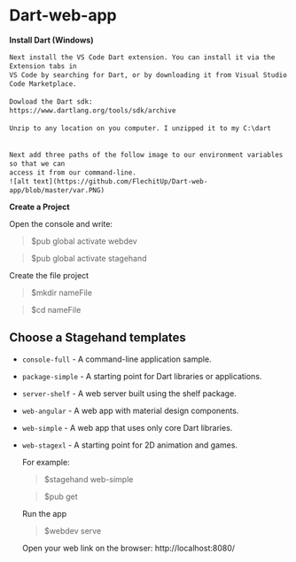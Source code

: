 # Dart-web-app
__Install Dart (Windows)__

	Next install the VS Code Dart extension. You can install it via the Extension tabs in 
	VS Code by searching for Dart, or by downloading it from Visual Studio Code Marketplace.

	Dowload the Dart sdk:
	https://www.dartlang.org/tools/sdk/archive

	Unzip to any location on you computer. I unzipped it to my C:\dart


	Next add three paths of the follow image to our environment variables so that we can
	access it from our command-line.
	![alt text](https://github.com/FlechitUp/Dart-web-app/blob/master/var.PNG)

__Create a Project__

 Open the console and write:

  > $pub global activate webdev
  
  > $pub global activate stagehand
  
  Create the file project
  > $mkdir nameFile
  
  > $cd nameFile
  
##  Choose a Stagehand templates
* `console-full` - A command-line application sample.
* `package-simple` - A starting point for Dart libraries or applications.
* `server-shelf` - A web server built using the shelf package.
* `web-angular` - A web app with material design components.
* `web-simple` - A web app that uses only core Dart libraries.
* `web-stagexl` - A starting point for 2D animation and games.
  
  For example: 
  
  > $stagehand web-simple
  
  > $pub get
  
  Run the app
  > $webdev serve
  
  Open your web link on the browser: http://localhost:8080/
  